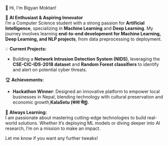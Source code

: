 👋 Hi, I'm Bigyan Moktan!  

🚀 **AI Enthusiast & Aspiring Innovator**  
I’m a Computer Science student with a strong passion for **Artificial Intelligence**, specializing in **Machine Learning** and **Deep Learning**. My journey involves learning **end-to-end development for Machine Learning, Deep Learning, and NLP projects**, from data preprocessing to deployment.  

💡 **Current Projects:**  
- Building a **Network Intrusion Detection System (NIDS)**, leveraging the **CSE-CIC-IDS-2018 dataset** and **Random Forest classifiers** to identify and alert on potential cyber threats.  

🏆 **Achievements:**  
- **Hackathon Winner**: Designed an innovative platform to empower local businesses in Nepal, blending technology with cultural preservation and economic growth,**KalaSetu (कला सेतु)**.  

🌱 **Always Learning:**  
I am passionate about mastering cutting-edge technologies to build real-world solutions. Whether it’s deploying ML models or diving deeper into AI research, I’m on a mission to make an impact.


Let me know if you want any further tweaks!
<!---
digestedmoon/digestedmoon is a ✨ special ✨ repository because its `README.md` (this file) appears on your GitHub profile.
You can click the Preview link to take a look at your changes.
--->
